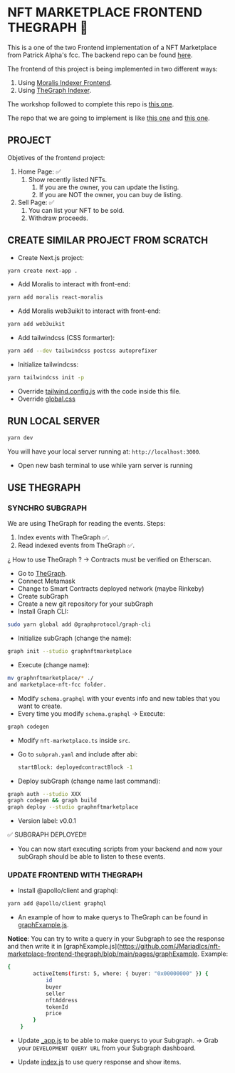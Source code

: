 # NFT MARKETPLACE FRONTEND THEGRAPH 🦄

This is a one of the two Frontend implementation of a NFT Marketplace from Patrick Alpha's fcc. The backend repo can be found [here](https://github.com/JMariadlcs/nft-marketplace-backend).

The frontend of this project is being implemented in two different ways:

1. Using [Moralis Indexer Frontend](https://github.com/JMariadlcs/nft-marketplace-frontend-moralis).
2. Using [TheGraph Indexer](https://github.com/JMariadlcs/nft-marketplace-frontend-thegraph).

The workshop followed to complete this repo is [this one](https://www.youtube.com/watch?v=gyMwXuJrbJQ&t=15996s).

The repo that we are going to implement is like [this one](https://github.com/PatrickAlphaC/nextjs-nft-marketplace-thegraph-fcc) and [this one](https://github.com/PatrickAlphaC/graph-nft-marketplace-fcc).

## PROJECT

Objetives of the frontend project:

1. Home Page: ✅
    1. Show recently listed NFTs.
        1. If you are the owner, you can update the listing.
        2. If you are NOT the owner, you can buy de listing.
2. Sell Page: ✅
    1. You can list your NFT to be sold.
    2. Withdraw proceeds.

## CREATE SIMILAR PROJECT FROM SCRATCH

-   Create Next.js project:

```bash
yarn create next-app .
```

-   Add Moralis to interact with front-end:

```bash
yarn add moralis react-moralis
```

-   Add Moralis web3uikit to interact with front-end:

```bash
yarn add web3uikit

```

-   Add tailwindcss (CSS formarter):

```bash
yarn add --dev tailwindcss postcss autoprefixer
```

-   Initialize tailwindcss:

```bash
yarn tailwindcss init -p
```

-   Override [tailwind.config.js](https://github.com/JMariadlcs/nft-marketplace-frontend-moralis/blob/main/tailwind.config.js) with the code inside this file.
-   Override [global.css](https://github.com/JMariadlcs/nft-marketplace-frontend-moralis/blob/main/styles/globals.css)

## RUN LOCAL SERVER

```bash
yarn dev
```

You will have your local server running at: `http://localhost:3000`.

-   Open new bash terminal to use while yarn server is running

## USE THEGRAPH

### SYNCHRO SUBGRAPH

We are using TheGraph for reading the events. Steps:

1. Index events with TheGraph ✅.
2. Read indexed events from TheGraph ✅.

¿ How to use TheGraph ? -> Contracts must be verified on Etherscan.

-   Go to [TheGraph](https://thegraph.com/studio/).
-   Connect Metamask
-   Change to Smart Contracts deployed network (maybe Rinkeby)
-   Create subGraph
-   Create a new git repository for your subGraph
-   Install Graph CLI:

```bash
sudo yarn global add @graphprotocol/graph-cli
```

-   Initialize subGraph (change the name):

```bash
graph init --studio graphnftmarketplace
```

-   Execute (change name):

```bash
mv graphnftmarketplace/* ./
and marketplace-nft-fcc folder.
```

-   Modify `schema.graphql` with your events info and new tables that you want to create.
-   Every time you modify `schema.graphql` -> Execute:

```bash
graph codegen
```

-   Modify `nft-marketplace.ts` inside `src`.
-   Go to `subprah.yaml` and include after abi:

    ```bash
    startBlock: deployedcontractBlock -1
    ```

-   Deploy subGraph (change name last command):

```bash
graph auth --studio XXX
graph codegen && graph build
graph deploy --studio graphnftmarketplace
```

-   Version label: v0.0.1

✅ SUBGRAPH DEPLOYED!!

-   You can now start executing scripts from your backend and now your subGraph should be able to listen to these events.

### UPDATE FRONTEND WITH THEGRAPH

-   Install @apollo/client and graphql:

```bash
yarn add @apollo/client graphql
```

-   An example of how to make querys to TheGraph can be found in [graphExample.js](https://github.com/JMariadlcs/nft-marketplace-frontend-thegraph/blob/main/pages/graphExample.js).

**Notice**: You can try to write a query in your Subgraph to see the response and then write it in [graphExample.js](https://github.com/JMariadlcs/nft-marketplace-frontend-thegraph/blob/main/pages/graphExample. Example:

```bash
{
        activeItems(first: 5, where: { buyer: "0x00000000" }) {
            id
            buyer
            seller
            nftAddress
            tokenId
            price
        }
    }
```

-   Update [\_app.js](https://github.com/JMariadlcs/nft-marketplace-frontend-thegraph/blob/main/pages/_app.js) to be able to make querys to your Subgraph. -> Grab your `DEVELOPMENT QUERY URL` from your Subgraph dashboard.

-   Update [index.js](https://github.com/JMariadlcs/nft-marketplace-frontend-thegraph/blob/main/pages/index.js) to use query response and show items.
